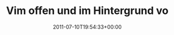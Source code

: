 ---
retweeted: false
source: <a href="http://itunes.apple.com/us/app/twitter/id409789998?mt=12" rel="nofollow">Twitter
  for Mac</a>
entities:
  hashtags: []
  symbols: []
  user_mentions: []
  urls:
  - url: http://t.co/9pTxj7B
    expanded_url: http://twitpic.com/5o931a
    display_url: twitpic.com/5o931a
    indices:
    - '73'
    - '92'
display_text_range:
- '0'
- '92'
favorite_count: '0'
id_str: '90146911457251328'
truncated: false
retweet_count: '0'
id: '90146911457251328'
possibly_sensitive: false
created_at: Sun Jul 10 19:54:33 +0000 2011
favorited: false
full_text: Vim offen und im Hintergrund von [@jakeYOURLIFE](https://twitter.com/jakeYOURLIFE)
  angetrieben werden. Fein.
lang: de
quote_url: http://twitpic.com/5o931a
tags:
- pesos:twitter
date: '2011-07-10T19:54:33+00:00'
src: https://twitter.com/bascht/status/90146911457251328
original_url: https://twitter.com/bascht/status/90146911457251328
type: twitter_tweet
text: Vim offen und im Hintergrund von [@jakeYOURLIFE](https://twitter.com/jakeYOURLIFE)
  angetrieben werden. Fein.
title: Vim offen und im Hintergrund vo

---